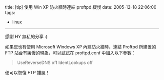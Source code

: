 title: \[tip\] 使用 Win XP 防火牆時連結 proftpd 緩慢
date: 2005-12-18 22:06:00
tags: 
- linux
---

感謝 HY 無私的分享 :)

如果您也有使用 Microsoft Windows XP 內建防火牆時，連結 Proftpd 所建置的 FTP 站台有緩慢的現象，可以試試在 proftpd.conf 中加入以下參數：

> UseReverseDNS off
> IdentLookups off

便可以恢復 FTP 雄風！